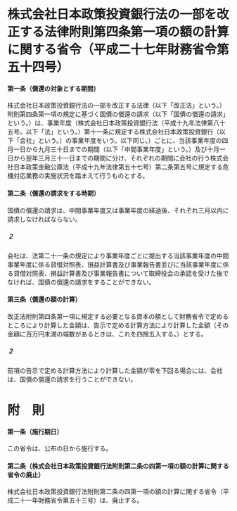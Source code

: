 # 株式会社日本政策投資銀行法の一部を改正する法律附則第四条第一項の額の計算に関する省令（平成二十七年財務省令第五十四号）
#### 第一条（償還の対象とする期間）
株式会社日本政策投資銀行法の一部を改正する法律（以下「改正法」という。）附則第四条第一項の規定に基づく国債の償還の請求（以下「国債の償還の請求」という。）は、事業年度（株式会社日本政策投資銀行法（平成十九年法律第八十五号。以下「法」という。）第十一条に規定する株式会社日本政策投資銀行（以下「会社」という。）の事業年度をいう。以下同じ。）ごとに、当該事業年度の四月一日から九月三十日までの期間（以下「中間事業年度」という。）及び十月一日から翌年三月三十一日までの期間に分け、それぞれの期間に会社の行う株式会社日本政策金融公庫法（平成十九年法律第五十七号）第二条第五号に規定する危機対応業務の実施状況を踏まえて行うものとする。
#### 第二条（償還の請求をする時期）
国債の償還の請求は、中間事業年度又は事業年度の経過後、それぞれ三月以内に請求しなければならない。
##### ２
会社は、法第二十一条の規定により事業年度ごとに提出する当該事業年度の中間事業年度に係る貸借対照表、損益計算書及び事業報告書並びに当該事業年度に係る貸借対照表、損益計算書及び事業報告書について取締役会の承認を受けた後でなければ、国債の償還の請求をすることができない。
#### 第三条（償還の額の計算）
改正法附則第四条第一項に規定する必要となる資本の額として財務省令で定めるところにより計算した金額は、告示で定める計算方法により計算した金額（その金額に百万円未満の端数があるときは、これを四捨五入する。）とする。
##### ２
前項の告示で定める計算方法により計算した金額が零を下回る場合には、会社は、国債の償還の請求を行うことができない。
# 附　則
#### 第一条（施行期日）
この省令は、公布の日から施行する。
#### 第二条（株式会社日本政策投資銀行法附則第二条の四第一項の額の計算に関する省令の廃止）
株式会社日本政策投資銀行法附則第二条の四第一項の額の計算に関する省令（平成二十一年財務省令第五十三号）は、廃止する。
